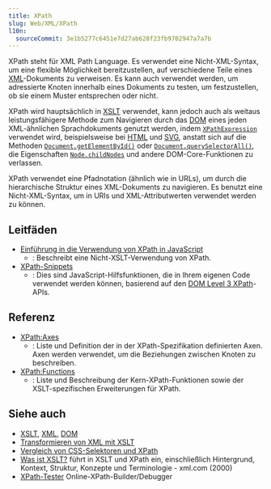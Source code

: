 ```yaml
---
title: XPath
slug: Web/XML/XPath
l10n:
  sourceCommit: 3e1b5277c6451e7d27ab628f23fb9702947a7a7b
---
```


XPath steht für XML Path Language. Es verwendet eine Nicht-XML-Syntax, um eine flexible Möglichkeit bereitzustellen, auf verschiedene Teile eines [XML](/de/docs/Web/XML/Guides/XML_introduction)-Dokuments zu verweisen. Es kann auch verwendet werden, um adressierte Knoten innerhalb eines Dokuments zu testen, um festzustellen, ob sie einem Muster entsprechen oder nicht.

XPath wird hauptsächlich in [XSLT](/de/docs/Web/XML/XSLT) verwendet, kann jedoch auch als weitaus leistungsfähigere Methode zum Navigieren durch das [DOM](/de/docs/Web/API/Document_Object_Model) eines jeden XML-ähnlichen Sprachdokuments genutzt werden, indem [`XPathExpression`](/de/docs/Web/API/XPathExpression) verwendet wird, beispielsweise bei [HTML](/de/docs/Web/HTML) und [SVG](/de/docs/Web/SVG), anstatt sich auf die Methoden [`Document.getElementById()`](/de/docs/Web/API/Document/getElementById) oder [`Document.querySelectorAll()`](/de/docs/Web/API/Document/querySelectorAll), die Eigenschaften [`Node.childNodes`](/de/docs/Web/API/Node/childNodes) und andere DOM-Core-Funktionen zu verlassen.

XPath verwendet eine Pfadnotation (ähnlich wie in URLs), um durch die hierarchische Struktur eines XML-Dokuments zu navigieren. Es benutzt eine Nicht-XML-Syntax, um in URIs und XML-Attributwerten verwendet werden zu können.

## Leitfäden

- [Einführung in die Verwendung von XPath in JavaScript](/de/docs/Web/XML/XPath/Guides/Introduction_to_using_XPath_in_JavaScript)
  - : Beschreibt eine Nicht-XSLT-Verwendung von XPath.
- [XPath-Snippets](/de/docs/Web/XML/XPath/Guides/Snippets)
  - : Dies sind JavaScript-Hilfsfunktionen, die in Ihrem eigenen Code verwendet werden können, basierend auf den [DOM Level 3 XPath](https://www.w3.org/TR/DOM-Level-3-XPath/)-APIs.

## Referenz

- [XPath:Axes](/de/docs/Web/XML/XPath/Reference/Axes)
  - : Liste und Definition der in der XPath-Spezifikation definierten Axen. Axen werden verwendet, um die Beziehungen zwischen Knoten zu beschreiben.
- [XPath:Functions](/de/docs/Web/XML/XPath/Reference/Functions)
  - : Liste und Beschreibung der Kern-XPath-Funktionen sowie der XSLT-spezifischen Erweiterungen für XPath.

## Siehe auch

- [XSLT](/de/docs/Web/XML/XSLT), [XML](/de/docs/Web/XML), [DOM](/de/docs/Web/API/Document_Object_Model)
- [Transformieren von XML mit XSLT](/de/docs/Web/XML/XSLT/Guides/Transforming_XML_with_XSLT)
- [Vergleich von CSS-Selektoren und XPath](/de/docs/Web/XML/XPath/Guides/Comparison_with_CSS_selectors)
- [Was ist XSLT?](https://www.xml.com/pub/a/2000/08/holman/) führt in XSLT und XPath ein, einschließlich Hintergrund, Kontext, Struktur, Konzepte und Terminologie - xml.com (2000)
- [XPath-Tester](https://extendsclass.com/xpath-tester.html) Online-XPath-Builder/Debugger
